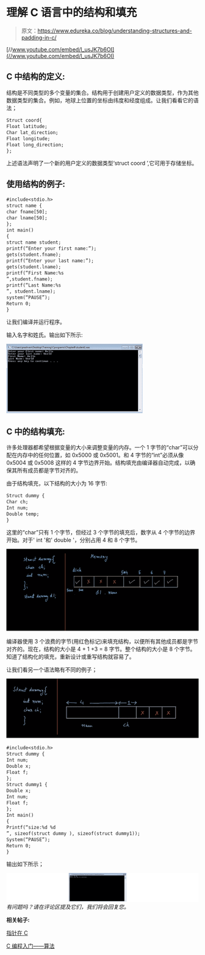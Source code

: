 # 理解 C 语言中的结构和填充

> 原文：<https://www.edureka.co/blog/understanding-structures-and-padding-in-c/>

[//www.youtube.com/embed/l_usJK7b6OI](//www.youtube.com/embed/l_usJK7b6OI)

## **C 中结构的定义:**

结构是不同类型的多个变量的集合。结构用于创建用户定义的数据类型，作为其他数据类型的集合。例如，地球上位置的坐标由纬度和经度组成。让我们看看它的语法；

```
Struct coord{
Float latitude;
Char lat_direction;
Float longitude;
Float long_direction;
};
```

上述语法声明了一个新的用户定义的数据类型‘struct coord ’,它可用于存储坐标。

## **使用结构的例子:**

```
#include<stdio.h>
struct name {
char fname[50];
char lname[50];
};
int main()
{
struct name student;
printf(“Enter your first name:”);
gets(student.fname);
printf(“Enter your last name:”);
gets(student.lname);
printf(“First Name:%s
”,student.fname);
printf(“Last Name:%s
”, student.lname);
system(“PAUSE”);
Return 0;
}
```

让我们编译并运行程序。

输入名字和姓氏。输出如下所示:

![Structures and Padding in C ](img/f3f0b9a4a371dbdcc2288c2250ef3798.png "Structures and Padding in C ")

## **C 中的结构填充:**

许多处理器都希望根据变量的大小来调整变量的内存。一个 1 字节的“char”可以分配在内存中的任何位置，如 0x5000 或 0x5001。和 4 字节的“int”必须从像 0x5004 或 0x5008 这样的 4 字节边界开始。结构填充由编译器自动完成，以确保其所有成员都是字节对齐的。

由于结构填充，以下结构的大小为 16 字节:

```
Struct dummy {
Char ch;
Int num;
Double temp;
}
```

这里的“char”只有 1 个字节，但经过 3 个字节的填充后，数字从 4 个字节的边界开始。对于' int '和' double '，分别占用 4 和 8 个字节。

![Structures and Padding in C ](img/7696440bc6d532220e1fa09c628db2c3.png "Structures and Padding in C ")

编译器使用 3 个浪费的字节(用红色标记)来填充结构，以便所有其他成员都是字节对齐的。现在，结构的大小是 4 + 1 +3 = 8 字节。整个结构的大小是 8 个字节。知道了结构化的填充，重新设计或重写结构就容易了。

让我们看另一个语法略有不同的例子；

![Structures and Padding in C ](img/fe678f3ec66f94dca2baaed0014bb6fa.png "Structures and Padding in C ")

```
#include<stdio.h>
Struct dummy {
Int num;
Double x;
Float f;
};
Struct dummy1 {
Double x;
Int num;
Float f;
};
Int main()
{
Printf(“size:%d %d
”, sizeof(struct dummy ), sizeof(struct dummy1));
System(“PAUSE”);
Return 0;
}
```

输出如下所示；

*![C Structures - Edureka](img/fc24c665fdf2eee9c04da19b012266a2.png)有问题吗？请在评论区提及它们，我们将会回复您。*

**相关帖子:**

[指针在 C](https://www.edureka.co/blog/pointers-in-c/ "Pointers in C")

[C 编程入门——算法](https://www.edureka.co/blog/introduction-to-c-programming-algorithms/ "Introduction to C Programming-Algorithms")